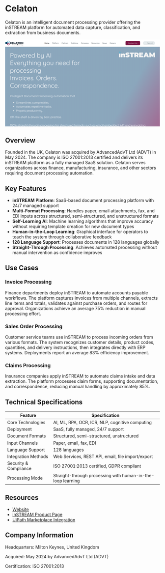 # Celaton

Celaton is an intelligent document processing provider offering the inSTREAM platform for automated data capture, classification, and extraction from business documents.

![Celaton](assets/celaton.png)

## Overview

Founded in the UK, Celaton was acquired by AdvancedAdvT Ltd (ADVT) in May 2024. The company is ISO 27001:2013 certified and delivers its inSTREAM platform as a fully managed SaaS solution. Celaton serves organizations across finance, manufacturing, insurance, and other sectors requiring document processing automation.

## Key Features

- **inSTREAM Platform**: SaaS-based document processing platform with 24/7 managed support
- **Multi-Format Processing**: Handles paper, email attachments, fax, and EDI inputs across structured, semi-structured, and unstructured formats
- **Self-Learning AI**: Machine learning algorithms that improve accuracy without requiring template creation for new document types
- **Human-in-the-Loop Learning**: Graphical interface for operators to teach the system through collaborative feedback
- **128 Language Support**: Processes documents in 128 languages globally
- **Straight-Through Processing**: Achieves automated processing without manual intervention as confidence improves

## Use Cases

### Invoice Processing
Finance departments deploy inSTREAM to automate accounts payable workflows. The platform captures invoices from multiple channels, extracts line items and totals, validates against purchase orders, and routes for approval. Organizations achieve an average 75% reduction in manual processing effort.

### Sales Order Processing
Customer service teams use inSTREAM to process incoming orders from various formats. The system recognizes customer details, product codes, quantities, and delivery instructions, then integrates directly with ERP systems. Deployments report an average 83% efficiency improvement.

### Claims Processing
Insurance companies apply inSTREAM to automate claims intake and data extraction. The platform processes claim forms, supporting documentation, and correspondence, reducing manual handling by approximately 85%.

## Technical Specifications

| Feature | Specification |
|---------|---------------|
| Core Technologies | AI, ML, RPA, OCR, ICR, NLP, cognitive computing |
| Deployment | SaaS, fully managed, 24/7 support |
| Document Formats | Structured, semi-structured, unstructured |
| Input Channels | Paper, email, fax, EDI |
| Language Support | 128 languages |
| Integration Methods | Web Services, REST API, email, file import/export |
| Security & Compliance | ISO 27001:2013 certified, GDPR compliant |
| Processing Mode | Straight-through processing with human-in-the-loop learning |

## Resources

- [Website](https://celaton.com)
- [inSTREAM Product Page](https://celaton.com/instream)
- [UiPath Marketplace Integration](https://marketplace.uipath.com/listings/celaton-instream)

## Company Information

Headquarters: Milton Keynes, United Kingdom

Acquired: May 2024 by AdvancedAdvT Ltd (ADVT)

Certification: ISO 27001:2013
